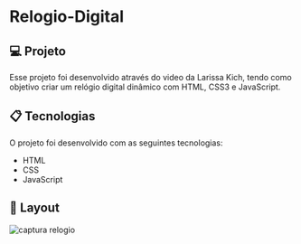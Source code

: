 # Relogio-Digital

## 💻 Projeto

Esse projeto foi desenvolvido através do video da Larissa Kich, tendo como objetivo criar um relógio digital dinâmico com HTML, CSS3 e JavaScript.

## 📋 Tecnologias 

O projeto foi desenvolvido com as seguintes tecnologias:

- HTML
- CSS
- JavaScript

## 🎨 Layout
![captura relogio](https://user-images.githubusercontent.com/93690908/166069966-2711aaef-29a2-4aa9-a8ac-dae87e2435f3.JPG)
